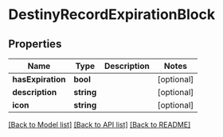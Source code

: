 # DestinyRecordExpirationBlock

## Properties
Name | Type | Description | Notes
------------ | ------------- | ------------- | -------------
**hasExpiration** | **bool** |  | [optional] 
**description** | **string** |  | [optional] 
**icon** | **string** |  | [optional] 

[[Back to Model list]](../README.md#documentation-for-models) [[Back to API list]](../README.md#documentation-for-api-endpoints) [[Back to README]](../README.md)


